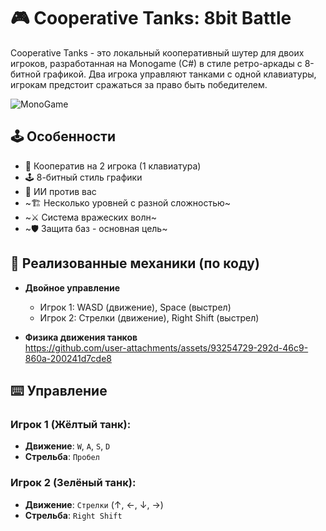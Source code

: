 # 🎮 Cooperative Tanks: 8bit Battle 
Cooperative Tanks - это локальный кооперативный шутер для двоих игроков, разработанная на Monogame (C#) в стиле ретро-аркады с 8-битной графикой.
Два игрока управляют танками с одной клавиатуры, игрокам предстоит сражаться за право быть победителем.

<img src="https://img.shields.io/badge/MonoGame-3.8-purple" alt="MonoGame"> 

## 🕹️ Особенности

- 👥 Кооператив на 2 игрока (1 клавиатура)
- 🕹️ 8-битный стиль графики
- 🎯 ИИ против вас
- ~🏗️ Несколько уровней с разной сложностью~
- ~⚔️ Система вражеских волн~
- ~🛡️ Защита баз - основная цель~

## 🚀 Реализованные механики (по коду)
- **Двойное управление**  
  - Игрок 1: WASD (движение), Space (выстрел)
  - Игрок 2: Стрелки (движение), Right Shift (выстрел)
  
- **Физика движения танков**  
https://github.com/user-attachments/assets/93254729-292d-46c9-860a-200241d7cde8
## ⌨️ Управление

### Игрок 1 (Жёлтый танк):
- **Движение**: `W`, `A`, `S`, `D`  
- **Стрельба**: `Пробел`  

### Игрок 2 (Зелёный танк):
- **Движение**: `Стрелки` (↑, ←, ↓, →)  
- **Стрельба**: `Right Shift`  
